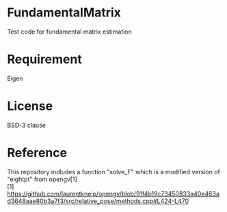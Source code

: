 # FundamentalMatrix
Test code for fundamental matrix estimation

# Requirement
Eigen

# License
BSD-3 clause

# Reference
This repository indludes a function "solve_F" which is a modified version of "eightpt" from opengv[1]  
[1] https://github.com/laurentkneip/opengv/blob/91f4b19c73450833a40e463ad3648aae80b3a7f3/src/relative_pose/methods.cpp#L424-L470  

